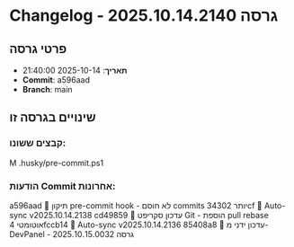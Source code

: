 # Changelog - גרסה 2025.10.14.2140

## פרטי גרסה
- **תאריך**: 2025-10-14 21:40:00
- **Commit**: a596aad
- **Branch**: main

## שינויים בגרסה זו
### קבצים ששונו:
M	.husky/pre-commit.ps1

### הודעות Commit אחרונות:
a596aad 🔧 תיקון pre-commit hook - לא חוסם commits יותר
34302cf 🔄 Auto-sync v2025.10.14.2138
cd49859 🔄 עדכון סקריפט Git - הוספת pull rebase אוטומטי
4fccb14 🔄 Auto-sync v2025.10.14.2136
85408a8 🔄 עדכון ידני מ-DevPanel - גרסה 2025.10.15.0032
